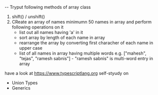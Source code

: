 -- Tryput following methods of array class

1. shift() / unshift()
2. CReate an array of names minimumn 50 names in array and perform following operations on it
    - list out all names having 'a' in it
    - sort array by length of each name in array
    - rearrange the array by converting first characher of each name in upper case 
    - list of all names in array having multiple words
        e.g. ["mahesh", "tejas", "ramesh sabnis"]
            - "ramesh sabnis" is multi-word entry in array


have a look at https://www.typescriptlang.org
self-styudy on
- Union Types
- Generics